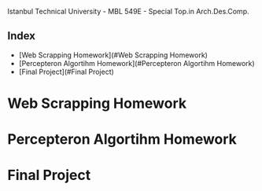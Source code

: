   
Istanbul Technical University - MBL 549E - Special Top.in Arch.Des.Comp.

## Index

* [Web Scrapping Homework](#Web Scrapping Homework)
* [Percepteron Algortihm Homework](#Percepteron Algortihm Homework)
* [Final Project](#Final Project)


# Web Scrapping Homework

# Percepteron Algortihm Homework

# Final Project
